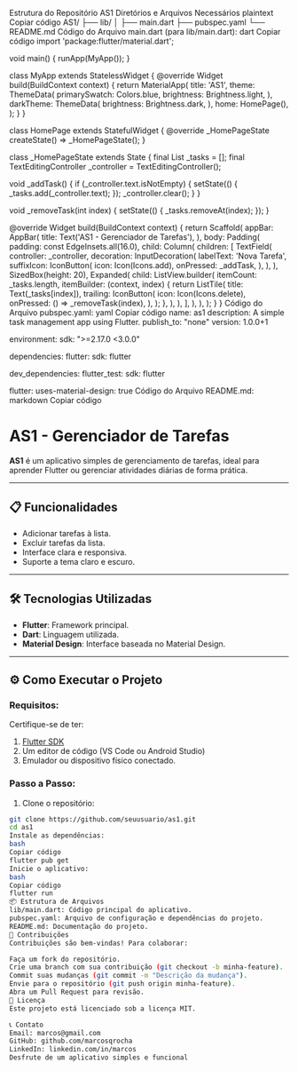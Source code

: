 Estrutura do Repositório AS1
Diretórios e Arquivos Necessários
plaintext
Copiar código
AS1/
├── lib/
│   ├── main.dart
├── pubspec.yaml
└── README.md
Código do Arquivo main.dart (para lib/main.dart):
dart
Copiar código
import 'package:flutter/material.dart';

void main() {
  runApp(MyApp());
}

class MyApp extends StatelessWidget {
  @override
  Widget build(BuildContext context) {
    return MaterialApp(
      title: 'AS1',
      theme: ThemeData(
        primarySwatch: Colors.blue,
        brightness: Brightness.light,
      ),
      darkTheme: ThemeData(
        brightness: Brightness.dark,
      ),
      home: HomePage(),
    );
  }
}

class HomePage extends StatefulWidget {
  @override
  _HomePageState createState() => _HomePageState();
}

class _HomePageState extends State<HomePage> {
  final List<String> _tasks = [];
  final TextEditingController _controller = TextEditingController();

  void _addTask() {
    if (_controller.text.isNotEmpty) {
      setState(() {
        _tasks.add(_controller.text);
      });
      _controller.clear();
    }
  }

  void _removeTask(int index) {
    setState(() {
      _tasks.removeAt(index);
    });
  }

  @override
  Widget build(BuildContext context) {
    return Scaffold(
      appBar: AppBar(
        title: Text('AS1 - Gerenciador de Tarefas'),
      ),
      body: Padding(
        padding: const EdgeInsets.all(16.0),
        child: Column(
          children: [
            TextField(
              controller: _controller,
              decoration: InputDecoration(
                labelText: 'Nova Tarefa',
                suffixIcon: IconButton(
                  icon: Icon(Icons.add),
                  onPressed: _addTask,
                ),
              ),
            ),
            SizedBox(height: 20),
            Expanded(
              child: ListView.builder(
                itemCount: _tasks.length,
                itemBuilder: (context, index) {
                  return ListTile(
                    title: Text(_tasks[index]),
                    trailing: IconButton(
                      icon: Icon(Icons.delete),
                      onPressed: () => _removeTask(index),
                    ),
                  );
                },
              ),
            ),
          ],
        ),
      ),
    );
  }
}
Código do Arquivo pubspec.yaml:
yaml
Copiar código
name: as1
description: A simple task management app using Flutter.
publish_to: "none"
version: 1.0.0+1

environment:
  sdk: ">=2.17.0 <3.0.0"

dependencies:
  flutter:
    sdk: flutter

dev_dependencies:
  flutter_test:
    sdk: flutter

flutter:
  uses-material-design: true
Código do Arquivo README.md:
markdown
Copiar código
# AS1 - Gerenciador de Tarefas

**AS1** é um aplicativo simples de gerenciamento de tarefas, ideal para aprender Flutter ou gerenciar atividades diárias de forma prática.

---

## 📋 Funcionalidades

- Adicionar tarefas à lista.
- Excluir tarefas da lista.
- Interface clara e responsiva.
- Suporte a tema claro e escuro.

---

## 🛠️ Tecnologias Utilizadas

- **Flutter**: Framework principal.
- **Dart**: Linguagem utilizada.
- **Material Design**: Interface baseada no Material Design.

---

## ⚙️ Como Executar o Projeto

### Requisitos:

Certifique-se de ter:

1. [Flutter SDK](https://docs.flutter.dev/get-started/install)
2. Um editor de código (VS Code ou Android Studio)
3. Emulador ou dispositivo físico conectado.

### Passo a Passo:

1. Clone o repositório:

```bash
git clone https://github.com/seuusuario/as1.git
cd as1
Instale as dependências:
bash
Copiar código
flutter pub get
Inicie o aplicativo:
bash
Copiar código
flutter run
📦 Estrutura de Arquivos
lib/main.dart: Código principal do aplicativo.
pubspec.yaml: Arquivo de configuração e dependências do projeto.
README.md: Documentação do projeto.
🤝 Contribuições
Contribuições são bem-vindas! Para colaborar:

Faça um fork do repositório.
Crie uma branch com sua contribuição (git checkout -b minha-feature).
Commit suas mudanças (git commit -m "Descrição da mudança").
Envie para o repositório (git push origin minha-feature).
Abra um Pull Request para revisão.
📜 Licença
Este projeto está licenciado sob a licença MIT.

📞 Contato
Email: marcos@gmail.com
GitHub: github.com/marcosqrocha
LinkedIn: linkedin.com/in/marcos
Desfrute de um aplicativo simples e funcional
